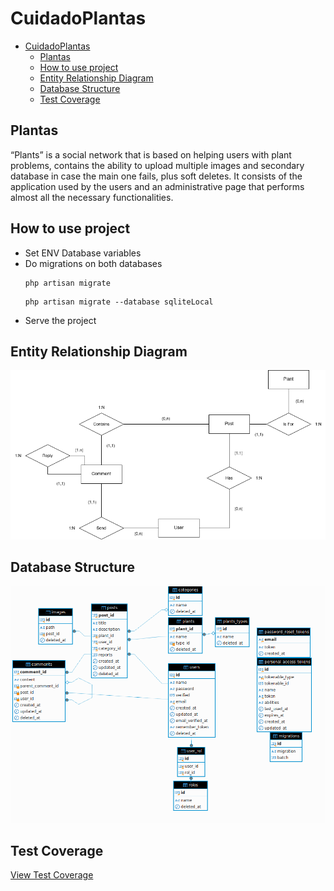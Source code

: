 # CuidadoPlantas
- [CuidadoPlantas](#cuidadoplantas)
  - [Plantas](#plantas)
  - [How to use project](#how-to-use-project)
  - [Entity Relationship Diagram](#entity-relationship-diagram)
  - [Database Structure](#database-structure)
  - [Test Coverage](#test-coverage)

## Plantas 
“Plants” is a social network that is based on helping users with plant problems, contains the ability to upload multiple images and secondary database in case the main one fails, plus soft deletes.
It consists of the application used by the users and an administrative page that performs almost all the necessary functionalities.

## How to use project

- Set ENV Database variables
- Do migrations on both databases
  ```
  php artisan migrate
  ```
  ```
  php artisan migrate --database sqliteLocal
  ```
- Serve the project
  
## Entity Relationship Diagram

<div align="center">
<img src="Diagramas/DiagramaEntidadRelacion.drawio.png">
</div>

## Database Structure
<div align="center">
<img src="Diagramas/DiagramaBaseDeDatos.png">
</div>





## Test Coverage
[View Test Coverage](Plantas/coverage/index.html)